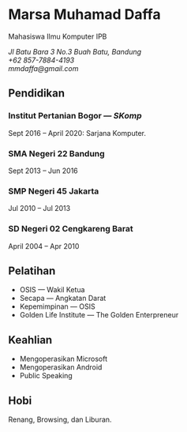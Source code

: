 Marsa Muhamad Daffa
============
 
Mahasiswa Ilmu Komputer IPB
 

_Jl Batu Bara 3 No.3 Buah Batu, Bandung_<br>
_+62 857-7884-4193_<br>
_mmdaffa@gmail.com_

 
Pendidikan
---------
 
### Institut Pertanian Bogor *— SKomp*
Sept 2016 – April 2020: Sarjana Komputer.
 
### SMA Negeri 22 Bandung
Sept 2013 – Jun 2016

### SMP Negeri 45 Jakarta
Jul 2010 – Jul 2013

### SD Negeri 02 Cengkareng Barat
April 2004 – Apr 2010
 
Pelatihan
---------
 
-   OSIS — Wakil Ketua
-   Secapa — Angkatan Darat
-   Kepemimpinan — OSIS
-   Golden Life Institute — The Golden Enterpreneur
 
Keahlian
--------
 
-   Mengoperasikan Microsoft
-   Mengoperasikan Android
-   Public Speaking
 
Hobi
----
 
Renang, Browsing, dan Liburan.
